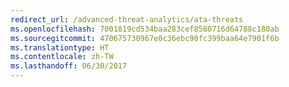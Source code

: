 ```yaml
---
redirect_url: /advanced-threat-analytics/ata-threats
ms.openlocfilehash: 7001819cd534baa283cef8580716d64788c180ab
ms.sourcegitcommit: 470675730967e0c36ebc90fc399baa64e7901f6b
ms.translationtype: HT
ms.contentlocale: zh-TW
ms.lasthandoff: 06/30/2017
---
```

